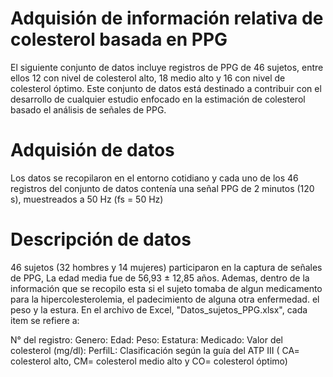 
# Adquisión de información relativa de colesterol basada en PPG
El siguiente conjunto de datos incluye registros de PPG de 46 sujetos, entre ellos 12 con nivel de colesterol alto, 18 medio alto y 16 con nivel de colesterol óptimo. Este conjunto de datos está destinado a contribuir con el desarrollo de cualquier estudio enfocado en la estimación de colesterol basado el análisis de señales de PPG.
# Adquisión de datos 
Los datos se recopilaron en el entorno cotidiano y cada uno de los 46 registros del conjunto de datos contenía una señal PPG de 2 minutos (120 s), muestreados a 50 Hz (fs = 50 Hz)
# Descripción de datos 
46 sujetos (32 hombres y 14 mujeres) participaron en la captura de señales de PPG, La edad media fue de 56,93 ± 12,85 años. Ademas, dentro de la información que se recopilo esta si el sujeto tomaba de algun medicamento para la hipercolesterolemia, el padecimiento de alguna otra enfermedad. el peso y la estura. En el archivo de Excel, "Datos_sujetos_PPG.xlsx", cada item se refiere a:

N° del registro:
Genero:
Edad: 
Peso:
Estatura:
Medicado: 
Valor del colesterol (mg/dl): 
PerfilL: Clasificación según la guía del ATP III ( CA= colesterol alto, CM= colesterol medio alto y CO= colesterol óptimo)
